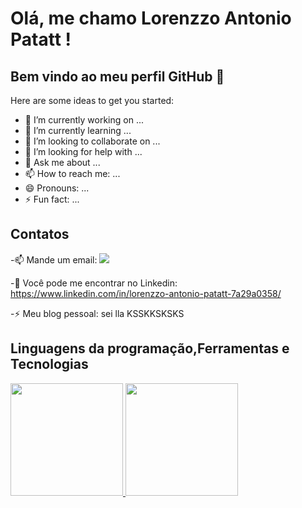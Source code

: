 # Olá, me chamo Lorenzzo Antonio Patatt ! 
## Bem vindo ao meu perfil GitHub 👋

Here are some ideas to get you started:

- 🔭 I’m currently working on ...
- 🌱 I’m currently learning ...
- 👯 I’m looking to collaborate on ...
- 🤔 I’m looking for help with ...
- 💬 Ask me about ...
- 📫 How to reach me: ...
- 😄 Pronouns: ...
- ⚡ Fun fact: ...

## Contatos
<div>
-📫 Mande um email: <a href = "lorenzzoapatatt2208@gmail.com"><img loading="lazy" src="https://img.shields.io/badge/Gmail-D14836?style=for-the-badge&logo=gmail&logoColor=white" target="_blank"></a>

-🔭 Você pode me encontrar no Linkedin: https://www.linkedin.com/in/lorenzzo-antonio-patatt-7a29a0358/

-⚡ Meu blog pessoal: sei lla KSSKKSKSKS
</div>

  
## Linguagens da programação,Ferramentas e Tecnologias
<div>
<a href="https://github.com/seu-usuário-aqui">
<img loading="lazy" height="180em" src="https://github-readme-stats.vercel.app/api/top-langs/?username=lorenzzoapatatt&layout=compact&langs_count=7&theme=monokai"/>
<img loading="lazy" height="180em" src="https://github-readme-stats.vercel.app/api?username=lorenzzoapatatt&show_icons=true&theme=monokai&include_all_commits=true&count_private=true"/>
</div>
